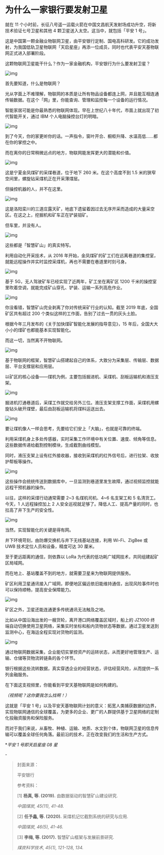 # 为什么一家银行要发射卫星

就在 11 个小时前，长征八号遥一运载火箭在中国文昌航天发射场成功升空，将新技术验证七号卫星和其他 4 颗卫星送入太空。这当中，就包括「平安 1 号」。



这是中国第一颗金融业物联网卫星，由平安银行定制、国电高科研发。它的成功发射，为我国低轨卫星物联网「天启星座」再添一位成员，同时也代表平安天基物联网正式进入部署阶段。



这颗物联网卫星能干什么？作为一家金融机构，平安银行为什么要发射卫星？

 

![img](https://mmbiz.qpic.cn/mmbiz_jpg/SlOqFKqEO4ElGn47tezz0fILjqIxS4F482FlbFCyFSwTMCdV35RN9AOspsA1KQNHeLTgxSNwjYlc38c18gC9iag/640?wx_fmt=jpeg)

 

首先要知道，什么是物联网？

 

光从字面上不难理解，物联网的本质是让所有物品设备都连上网，并且能互相连通传输数据。在这个「网」里，你能查询、管理和监控每一个设备的运行情况。

 

智能家居可能是你最熟悉的物联网体现。早在上世纪八十年代，市面上就出现了初代智能开关，通过 IBM 个人电脑操控台灯的明暗。

 

![img](https://mmbiz.qpic.cn/mmbiz_gif/SlOqFKqEO4ElGn47tezz0fILjqIxS4F4tvaKop7IEaw3wQN0LO4ZkXJ5Rib2g302sRALn8zrrWgH6cNicmhgX39Q/640?wx_fmt=gif)



到了今天，你的家更听你的话。一声指令，窗叶开合、橱柜升降、水温高低……都在你的掌控之中。

 

而在离你的日常稍微远点的地方，物联网能发挥更大的潜能和价值。

 

![img](https://mmbiz.qpic.cn/mmbiz_gif/SlOqFKqEO4ElGn47tezz0fILjqIxS4F433jCMkehSa9O7q3dMgNQCw78PmbTWjj4ONR4ZzCb9Ggre9B6kaereQ/640?wx_fmt=gif)



这是宁夏金凤煤矿的采煤巷道，位于地下 260 米。在这个高度不到 1.5 米的狭窄空间里，螺旋钻采煤机正在开采薄煤层。

 

但操控机器的人，并不在这里。

 

![img](https://mmbiz.qpic.cn/mmbiz_gif/SlOqFKqEO4ElGn47tezz0fILjqIxS4F4rGNdvBh5BxsD4NfEte4J8HqcfloT49XNtTpI4BkVQTbJwyg8G3mhvA/640?wx_fmt=gif)



这是洛阳栾川的三道庄露天矿，地底下遗留着因过去无序开采而造成的大量采空区。在这之上，挖掘机和矿车正在铲装钼矿。

 

但车里，并没有人。

 

![img](https://mmbiz.qpic.cn/mmbiz_gif/SlOqFKqEO4ElGn47tezz0fILjqIxS4F4nlybOPCMYyol7PiapTOdzydzCfEMia4Y5vfEyPiaFhhWeybynltQ9rP7w/640?wx_fmt=gif)



这些都是「智慧矿山」的真实特写。

 

利用自动化开采技术，从 2016 年开始，金凤煤矿的矿工们在远离巷道的集控室，就能远程操作并实时监控采煤机，再也不需要在巷道里时刻弓身。

 

![img](https://mmbiz.qpic.cn/mmbiz_gif/SlOqFKqEO4ElGn47tezz0fILjqIxS4F4qGvtxiaPcuWA9lFITJ9AGoo8wNcbqaK2E8XDIcWnvR2Uic3jTicC5QQTQ/640?wx_fmt=gif)



基于 5G，无人驾驶矿车已经实现了近两年，矿工坐在离矿区 1200 千米的操控室里吹着空调，就能完成矿山穿孔、铲装、运输一系列高危作业。

 

![img](https://mmbiz.qpic.cn/mmbiz_jpg/SlOqFKqEO4ElGn47tezz0fILjqIxS4F4pFXDddF5gux6BHN1HxG9npTmDCNeOGDDIqdv54hFDRPyW8PC8XXffw/640?wx_fmt=jpeg)



你没看错，智慧矿山完全剥离了你对传统采矿行业的认知。截至 2019 年底，全国矿区共有超过 200 个类似这样的工作面，告别了过去一贯的灰头土脸。

 

根据今年三月发布的《关于加快煤矿智能化发展的指导意见》，15 年后，全国大大小小的煤矿也都能基本实现智能化。

 

而这一切，当然离不开物联网。

 

![img](https://mmbiz.qpic.cn/mmbiz_png/SlOqFKqEO4ElGn47tezz0fILjqIxS4F4Pa9kT0TIicB3PMEmFianbujq4EkvVujSvTBicLv8jUlwlEfOmUDV0Cakg/640?wx_fmt=png)



基于物联网的框架，智慧矿山搭建起自己的体系，大致分为采集层、传输层、数据层、平台支撑层和应用层。

 

以矿区的核心设备——煤机为例，主要包括掘进机、采煤机、刮板运输机和液压支架。

 

![img](https://mmbiz.qpic.cn/mmbiz_png/SlOqFKqEO4ElGn47tezz0fILjqIxS4F4kibLIbOFslxkcxblZ5F8sFYtYybufaSLZzXbu0KvdqYtXZbSgNoOkTQ/640?wx_fmt=png)



掘进机打通巷道后，采煤工作就交给另外三位。液压支架支撑工作面，采煤机用螺旋钻头破开煤壁，最后由刮板运输机将煤料运送出去。

 

![img](https://mmbiz.qpic.cn/mmbiz_png/SlOqFKqEO4ElGn47tezz0fILjqIxS4F4dYE0M9IuE0AAuyB0I33uWHT6f5vsrq82jVkA5RFqbu0u9cr3ibyWsFw/640?wx_fmt=png)



要让煤机像人一样会思考，先要给它们安上「大脑」，也就是可靠的终端。



利用采煤机身上多处传感器，实时采集工作环境中有关位置、速度、倾角等信息。这些数据传递给截割控制模块，生成截割曲线模型。

 

同时，液压支架上设有红外接收器，接收到采煤机的红外信号后，进行拉架、收放护帮板等操作。

 

![img](https://mmbiz.qpic.cn/mmbiz_png/SlOqFKqEO4ElGn47tezz0fILjqIxS4F4oSFEiamkNYVmChTJNzLzwEFFVVRUJibSWyyDpujAibImgJxdV9KF4vPHA/640?wx_fmt=png)



这些操作会统统传送到数据库中，一旦监测到巷道里发生故障，通过视频监控就能远程干预机器的操作。

 

以往，这样的采煤行动通常需要 2~3 名煤机司机、4~6 名支架工和 5 名清货工。今天，1 人远程操控加上 2 人安全巡视就足够了。降低人工、提高产量的同时，也拉高了井下生产的安全性。

 

![img](https://mmbiz.qpic.cn/mmbiz_png/SlOqFKqEO4ElGn47tezz0fILjqIxS4F40KTf8JBYAsWDGVMvSBaR1qN6JDJo2GGAdESibfmX4iblQvyZM5RAnvjg/640?wx_fmt=png)



当然，实现智能化的关键是得有网。

 

井下环境苛刻，由防爆交换机与井下无线基站连接，利用 Wi-Fi、ZigBee 或 UWB 技术定位人员和设备，精度可达 30 厘米。



至于更远距离的通信，则依靠以 LoRa 为代表的低功耗广域网技术，共同组建起矿区局域网。

 

而在地上、基站覆盖不到的地方，就需要卫星来为物联网提供服务。

 

矿区利用卫星通讯接入广域网，即便地区偏远依旧能维持通信，出现风险事件时也可以保持顺畅，提高安全保障能力。

 

![img](https://mmbiz.qpic.cn/mmbiz_png/SlOqFKqEO4ElGn47tezz0fILjqIxS4F4HoXQ6vKxmAQhecE6iaexvhoJoxqGDlpMgibjLt3BrHBVKJgbIxYxXEeQ/640?wx_fmt=png)



矿区之外，卫星还能连通更多传统通讯无法触及之地。

 

比如从中国沿海出发的一艘货轮，离开港口网络覆盖区域时，船上的 JZ1000 终端自动切换使用卫星网络，采集实时坐标和船内货物状态等数据，通过卫星发送到监测中心，在海运全程实现对货物的监测。

 

![img](https://mmbiz.qpic.cn/mmbiz_png/SlOqFKqEO4ElGn47tezz0fILjqIxS4F4BydA2PMOyFibKT0dMcrwQwaOiaBW2wib51Of7dd15yV28mePmhH8basiaw/640?wx_fmt=png)



通过物联网数据采集，企业能切实掌控资产的运转状态，从而更好地管理生产、运输、仓储等货物流转链条的各个环节。



银行根据这些流转数据，真实穿透企业的经营状态，评估经营风险，从而提供一系列金融服务。

 

在下面这支视频里，你能看到平安天基物联网是如何构建的。

 

*（视频呢？这你要我怎么找啊！）*

 

这就是「平安 1 号」以及平安天基物联网计划的意义：拓宽人类捕获数据的边界，实现物联网通信的全球覆盖，为更多的企业、更广的人群提供基于卫星网络的定制化投融资服务和保险服务。

 

而对于我们来说，从畜牧、种植、运输、地质、水文到个体，物联网卫星的信息传输可以覆盖全球任何角落。最前沿的技术，正在改变我们的生活和生产方式。



**平安 1 号即天启星座 08 星*



\-



> 封面来源：
>
> 
>
> 平安银行
>
> 
>
> 参考资料：
>
> 
>
> [1] **杨真, 等. (2019).** 由数据驱动的智慧矿山建设研究. 
>
> *中国煤炭, 45(11), 41-48.*
>
> 
>
> [2] **任予鑫, 等. (2020).** 采煤机记忆截割系统的研究与应用. 
>
> *中国煤炭, 46(5), 41-46.*
>
> 
>
> [3] **李梅, 等. (2017).** 智慧矿山框架与发展前景研究.
>
> *煤炭科学技术, 45(1), 121-128, 134.*
